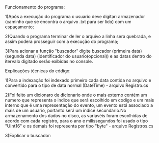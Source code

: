 Funcionamento do programa:

1)Após a execução do programa o usuario deve digitar: armazenador (caminho que se encontra o arquivo .txt para ser lido) com um espaçamento;

2)Quando o programa terminar de ler o arquivo a linha sera quebrada, e assim podera prosseguir com a execução do programa;

3)Para acionar a função "buscador" digite buscador (primeira data) (segunda data) (identificador do usuario(opcional)) e as datas dentro do itervalo digitado serão exibidas no console.

Explicações técnicas do código:

1)Para a indexação foi indexado primeiro cada data contida no arquivo e convertido para o tipo de data normal (DateTime) - arquivo Registro.cs

2)Foi feito um dicionaro de dicionario onde o mais externo contém um numero que representa o indice que será escolhido em codigo e um mais interno que é uma representação do evento, um evento está associado a mais de um usuario, portanto será um indice secundario.No armazenamento dos dados no disco, as variavéis foram escolhidas de acordo com cada registro, para o ano e milissegundos foi usado o tipo "UInt16" e os demais foi representa por tipo "byte" - arquivo Registros.cs

3)Explicar o buscador:

